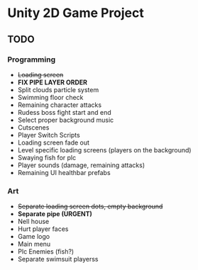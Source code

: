 # Unity 2D Game Project

## TODO
### Programming
- ~~Loading screen~~
- **FIX PIPE LAYER ORDER**
- Split clouds particle system
- Swimming floor check
- Remaining character attacks
- Rudess boss fight start and end
- Select proper background music
- Cutscenes
- Player Switch Scripts
- Loading screen fade out
- Level specific loading screens (players on the background)
- Swaying fish for plc
- Player sounds (damage, remaining attacks)
- Remaining UI healthbar prefabs

### Art
- ~~Separate loading screen dots, empty background~~
- **Separate pipe (URGENT)**
- Nell house
- Hurt player faces
- Game logo
- Main menu
- Plc Enemies (fish?)
- Separate swimsuit playerss
